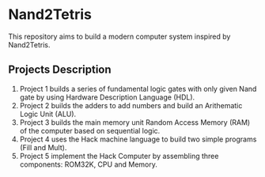 # Nand2Tetris
This repository aims to build a modern computer system inspired by Nand2Tetris.
## Projects Description
1. Project 1 builds a series of fundamental logic gates with only given Nand gate by using Hardware Description Language (HDL).
2. Project 2 builds the adders to add numbers and build an Arithematic Logic Unit (ALU).
3. Project 3 builds the main memory unit Random Access Memory (RAM) of the computer based on sequential logic.
4. Project 4 uses the Hack machine language to build two simple programs (Fill and Mult).
5. Project 5 implement the Hack Computer by assembling three components: ROM32K, CPU and Memory.

